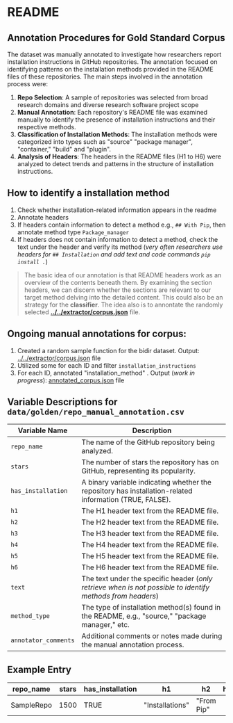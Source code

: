 # README

## Annotation Procedures for Gold Standard Corpus
The dataset was manually annotated to investigate how researchers report installation instructions in GitHub repositories. The annotation focused on identifying patterns on the installation methods provided in the README files of these repositories. The main steps involved in the annotation process were:
1. **Repo Selection**: A sample of repositories was selected from broad research domains and diverse research software project scope
2. **Manual Annotation**: Each repository's README file was examined manually to identify the presence of installation instructions and their respective methods.
3. **Classification of Installation Methods**: The installation methods were categorized into types such as "source" "package manager", "container," "build" and "plugin".
4. **Analysis of Headers**: The headers in the README files (H1 to H6) were analyzed to detect trends and patterns in the structure of installation instructions.

## How to identify a installation method
1. Check whether installation-related information appears in the readme
2. Annotate headers
3. If headers contain information to detect a method e.g., `## With Pip`, then annotate method type `Package_manager`
4. If headers does not contain information to detect a method, check the text under the header and verify its method (*very often researchers use headers for `## Installation` and add text and code commands ```pip install .```*)

> The basic idea of our annotation is that README headers work as an overview of the contents beneath them. By examining the section headers, we can discern whether the sections are relevant to our target method delving into the detailed content. This could also be an strategy for the **classifier**. The idea also is to annontate the randomly selected **[../../extractor/corpus.json](../../extractor/corpus.json)** file.

## Ongoing manual annotations for corpus:
1. Created a random sample function for the bidir dataset. Output: [../../extractor/corpus.json](../../extractor/corpus.json) file
2. Utilized some for each ID and filter `installation_instructions`
3. For each ID, annotated "installation_method" . Output (_work in progress_): [annotated_corpus.json](annotated_annotated.json) file

## Variable Descriptions for `data/golden/repo_manual_annotation.csv`

| Variable Name           | Description                                                                                           |
|-------------------------|-------------------------------------------------------------------------------------------------------|
| `repo_name`             | The name of the GitHub repository being analyzed.                                                      |
| `stars`                 | The number of stars the repository has on GitHub, representing its popularity.                         |
| `has_installation`       | A binary variable indicating whether the repository has installation-related information (TRUE, FALSE).   |
| `h1`                    | The H1 header text from the README file.                                                              |
| `h2`                    | The H2 header text from the README file.                                                              |
| `h3`                    | The H3 header text from the README file.                                                              |
| `h4`                    | The H4 header text from the README file.                                                              |
| `h5`                    | The H5 header text from the README file.                                                              |
| `h6`                    | The H6 header text from the README file.                                                              |
| `text`                  | The text under the specific header (*only retrieve when is not possible to identify methods from headers*)                                                                   |  
| `method_type`           | The type of installation method(s) found in the README, e.g., "source," "package manager," etc.        |
| `annotator_comments`     | Additional comments or notes made during the manual annotation process.                                |

## Example Entry

| repo_name  | stars | has_installation | h1             | h2                 | h3           | method_type    | method_count | annotator_comments |
|------------|-------|------------------|----------------|--------------------|--------------|----------------|--------------|-------------------|
| SampleRepo | 1500  | TRUE               | "Installations" | "From Pip" |      | "Package_Manager" | 2            | "Multiple installation options available." |
